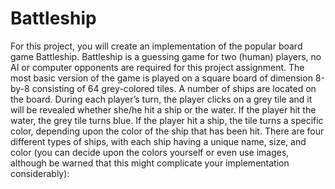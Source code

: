 # Battleship
For this project, you will create an implementation of the popular board game Battleship. Battleship is a guessing game for two (human) players, no AI or computer opponents are required for this project assignment. The most basic version of the game is played on a square board of dimension 8-by-8 consisting of 64 grey-colored tiles. A number of ships are located on the board. During each player’s turn, the player clicks on a grey tile and it will be revealed whether she/he hit a ship or the water. If the player hit the water, the grey tile turns blue. If the player hit a ship, the tile turns a specific color, depending upon the color of the ship that has been hit. There are four different types of ships, with each ship having a unique name, size, and color (you can decide upon the colors yourself or even use images, although be warned that this might complicate your implementation considerably): 
